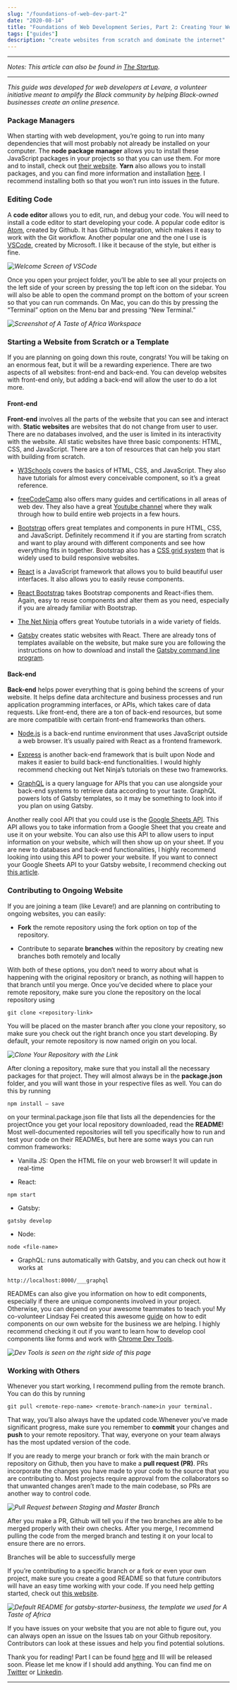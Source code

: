 ```yaml
---
slug: "/foundations-of-web-dev-part-2"
date: "2020-08-14"
title: "Foundations of Web Development Series, Part 2: Creating Your Website"
tags: ["guides"]
description: "create websites from scratch and dominate the internet"
---
```

___

*Notes: This article can also be found in [The Startup](https://medium.com/swlh/foundations-of-web-development-series-part-ii-creating-your-website-8c1f29a1d13a).*

___

*This guide was developed for web developers at Levare, a volunteer initiative meant to amplify the Black community by helping Black-owned businesses create an online presence.*

### Package Managers

When starting with web development, you’re going to run into many dependencies that will most probably not already be installed on your computer. The **node package manager** allows you to install these JavaScript packages in your projects so that you can use them. For more  and to install, check out [their website](https://www.npmjs.com/). **Yarn** also allows you to install packages, and you can find more information and installation [here](https://yarnpkg.com/). I recommend installing both so that you won’t run into issues in the future.

### Editing Code

A **code editor** allows you to edit, run, and debug your code. You will need to install a code editor to start developing your code. A popular code editor is [Atom](https://atom.io/), created by Github. It has Github Integration, which makes it easy to work with the Git workflow. Another popular one and the one I use is [VSCode](https://code.visualstudio.com/), created by Microsoft. I like it because of the style, but either is fine.

*![Welcome Screen of VSCode](../images/web-dev-part-2/welcome.png "Welcome Screen of VSCode")*

Once you open your project folder, you’ll be able to see all your projects on the left side of your screen by pressing the top left icon on the sidebar. You will also be able to open the command prompt on the bottom of your screen so that you can run commands. On Mac, you can do this by pressing the “Terminal” option on the Menu bar and pressing “New Terminal.”

*![Screenshot of A Taste of Africa Workspace](../images/web-dev-part-2/screenshot.png "Screenshot of A Taste of Africa Workspace")*


### Starting a Website from Scratch or a Template

If you are planning on going down this route, congrats! You will be taking on an enormous feat, but it will be a rewarding experience. There are two aspects of all websites: front-end and back-end. You can develop websites with front-end only, but adding a back-end will allow the user to do a lot more.

#### Front-end

**Front-end** involves all the parts of the website that you can see and interact with. **Static websites** are websites that do not change from user to user. There are no databases involved, and the user is limited in its interactivity with the website. All static websites have three basic components: HTML, CSS, and JavaScript. There are a ton of resources that can help you start with building from scratch.

- [W3Schools](https://www.w3schools.com/) covers the basics of HTML, CSS, and JavaScript. They also have tutorials for almost every conceivable component, so it’s a great reference.

- [freeCodeCamp](https://www.freecodecamp.org/) also offers many guides and certifications in all areas of web dev. They also have a great [Youtube channel](https://www.youtube.com/channel/UC8butISFwT-Wl7EV0hUK0BQ) where they walk through how to build entire web projects in a few hours.

- [Bootstrap](https://getbootstrap.com/) offers great templates and components in pure HTML, CSS, and JavaScript. Definitely recommend it if you are starting from scratch and want to play around with different components and see how everything fits in together. Bootstrap also has a [CSS grid system](https://getbootstrap.com/docs/4.0/layout/grid/) that is widely used to build responsive websites.

- [React](https://reactjs.org/) is a JavaScript framework that allows you to build beautiful user interfaces. It also allows you to easily reuse components.

- [React Bootstrap](https://react-bootstrap.github.io/) takes Bootstrap components and React-ifies them. Again, easy to reuse components and alter them as you need, especially if you are already familiar with Bootstrap.

- [The Net Ninja](https://www.youtube.com/channel/UCW5YeuERMmlnqo4oq8vwUpg) offers great Youtube tutorials in a wide variety of fields.

- [Gatsby](https://www.gatsbyjs.org/) creates static websites with React. There are already tons of templates available on the website, but make sure you are following the instructions on how to download and install the [Gatsby command line program](https://www.gatsbyjs.org/tutorial/part-zero/).

#### Back-end

**Back-end** helps power everything that is going behind the screens of your website. It helps define data architecture and business processes and run application programming interfaces, or APIs, which takes care of data requests. Like front-end, there are a ton of back-end resources, but some are more compatible with certain front-end frameworks than others.

- [Node.js](https://nodejs.org/en/) is a back-end runtime environment that uses JavaScript outside a web browser. It’s usually paired with React as a frontend framework.

- [Express](https://expressjs.com/) is another back-end framework that is built upon Node and makes it easier to build back-end functionalities. I would highly recommend checking out Net Ninja’s tutorials on these two frameworks.

- [GraphQL](https://expressjs.com/) is a query language for APIs that you can use alongside your back-end systems to retrieve data according to your taste. GraphQL powers lots of Gatsby templates, so it may be something to look into if you plan on using Gatsby.

Another really cool API that you could use is the [Google Sheets API](https://developers.google.com/sheets/api). This API allows you to take information from a Google Sheet that you create and use it on your website. You can also use this API to allow users to input information on your website, which will then show up on your sheet. If you are new to databases and back-end functionalities, I highly recommend looking into using this API to power your website. If you want to connect your Google Sheets API to your Gatsby website, I recommend checking out [this article](https://medium.com/@iliashaddad/how-to-build-a-gatsby-website-with-google-sheets-7dc292af537e).

### Contributing to Ongoing Website

If you are joining a team (like Levare!) and are planning on contributing to ongoing websites, you can easily:

- **Fork** the remote repository using the fork option on top of the repository.

- Contribute to separate **branches** within the repository by creating new branches both remotely and locally

With both of these options, you don’t need to worry about what is happening with the original repository or branch, as nothing will happen to that branch until you merge. Once you’ve decided where to place your remote repository, make sure you clone the repository on the local repository using
```
git clone <repository-link>
```
You will be placed on the master branch after you clone your repository, so make sure you check out the right branch once you start developing. By default, your remote repository is now named origin on you local.

*![Clone Your Repository with the Link](../images/web-dev-part-2/clone.png "Clone Your Repository with the Link")*


After cloning a repository, make sure that you install all the necessary packages for that project. They will almost always be in the **package.json** folder, and you will want those in your respective files as well. You can do this by running
```
npm install — save
```
on your terminal.package.json file that lists all the dependencies for the projectOnce you get your local repository downloaded, read the **README**! Most well-documented repositories will tell you specifically how to run and test your code on their READMEs, but here are some ways you can run common frameworks:

- Vanilla JS: Open the HTML file on your web browser! It will update in real-time

- React: 
```
npm start
```
- Gatsby:
```
gatsby develop
```
- Node:
```
node <file-name>
```
- GraphQL: runs automatically with Gatsby, and you can check out how it works at
```
http://localhost:8000/___graphql
```

READMEs can also give you information on how to edit components, especially if there are unique components involved in your project. Otherwise, you can depend on your awesome teammates to teach you! My co-volunteer Lindsay Fei created this awesome [guide](https://docs.google.com/presentation/d/19jko7q2naFV6apNbrYB9khDAfjUS-1BJzfjZHIfyTQA/edit#slide=id.g8d8780cd2d_0_0) on how to edit components on our own website for the business we are helping. I highly recommend checking it out if you want to learn how to develop cool components like forms and work with [Chrome Dev Tools](https://developers.google.com/web/tools/chrome-devtools).

*![Dev Tools is seen on the right side of this page](../images/web-dev-part-2/clone.png "Dev Tools is seen on the right side of this page")*


### Working with Others

Whenever you start working, I recommend pulling from the remote branch. You can do this by running
```
git pull <remote-repo-name> <remote-branch-name>in your terminal.
```
That way, you’ll also always have the updated code.Whenever you’ve made significant progress, make sure you remember to **commit** your changes and **push** to your remote repository. That way, everyone on your team always has the most updated version of the code.

If you are ready to merge your branch or fork with the main branch or repository on Github, then you have to make a **pull request (PR)**. PRs incorporate the changes you have made to your code to the source that you are contributing to. Most projects require approval from the collaborators so that unwanted changes aren’t made to the main codebase, so PRs are another way to control code.

*![Pull Request between Staging and Master Branch](../images/web-dev-part-2/pull.png "Pull Request between Staging and Master Branch")*

After you make a PR, Github will tell you if the two branches are able to be merged properly with their own checks. After you merge, I recommend pulling the code from the merged branch and testing it on your local to ensure there are no errors.

Branches will be able to successfully merge

If you’re contributing to a specific branch or a fork or even your own project, make sure you create a good README so that future contributors will have an easy time working with your code. If you need help getting started, check out [this website](https://www.makeareadme.com/).

*![Default README for gatsby-starter-business, the template we used for A Taste of Africa](../images/web-dev-part-2/readme.png "Default README for gatsby-starter-business, the template we used for A Taste of Africa")*

If you have issues on your website that you are not able to figure out, you can always open an issue on the Issues tab on your Github repository. Contributors can look at these issues and help you find potential solutions.

Thank you for reading! Part I can be found [here](https://medium.com/swlh/foundations-of-web-development-series-part-i-git-basics-f35ecfffe26b) and III will be released soon. Please let me know if I should add anything. You can find me on [Twitter](http://twitter.com/coffeecoders1) or [Linkedin](https://www.linkedin.com/in/anushka-saxena-b40aa2165/).
___